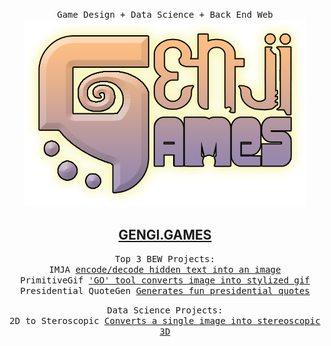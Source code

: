 <p align="center">  
  <samp>   
    Game Design + Data Science + Back End Web<br>
    <img src="https://github.com/Genji-MS/Genji-MS.github.io/blob/main/GenjiGames.png" width="450">
    <h2 align="center" style="color: #fc6203">
      <a rel="nofollow noopener noreferrer" target="_blank" href="https://genji.pythonanywhere.com/">GENGI.GAMES</a>
    </h2>
  </samp>
</p>

<p align="center">
  <samp>
    Top 3 BEW Projects: <br>
    IMJA <a href="https://github.com/Genji-MS/imja">encode/decode hidden text into an image</a><br>
    PrimitiveGif <a href="https://github.com/Genji-MS/PrimitiveGif">'GO' tool converts image into stylized gif</a><br>
    Presidential QuoteGen <a href="https://github.com/Genji-MS/Presidential-QuoteGen">Generates fun presidential quotes</a><br>
  </samp>
</p>

<p align="center">
  <samp>
    Data Science Projects: <br>
    2D to Steroscopic <a href="https://github.com/Genji-MS/2D-to-Stereoscopic">Converts a single image into stereoscopic 3D</a><br>
  </samp>
</p>


<!--
**Genji-MS/Genji-MS** is a ✨ _special_ ✨ repository because its `README.md` (this file) appears on your GitHub profile.
